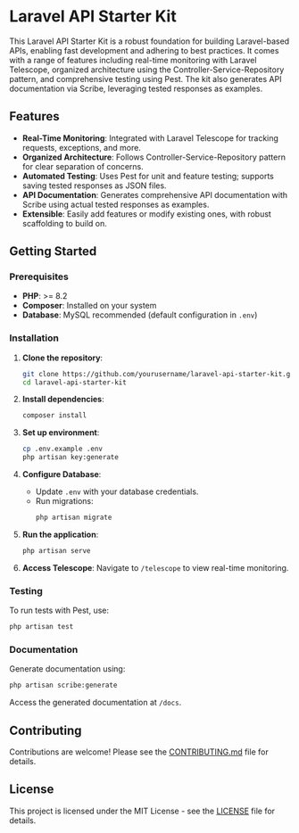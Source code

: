 # Laravel API Starter Kit

This Laravel API Starter Kit is a robust foundation for building Laravel-based APIs, enabling fast development and adhering to best practices. It comes with a range of features including real-time monitoring with Laravel Telescope, organized architecture using the Controller-Service-Repository pattern, and comprehensive testing using Pest. The kit also generates API documentation via Scribe, leveraging tested responses as examples.

## Features

- **Real-Time Monitoring**: Integrated with Laravel Telescope for tracking requests, exceptions, and more.
- **Organized Architecture**: Follows Controller-Service-Repository pattern for clear separation of concerns.
- **Automated Testing**: Uses Pest for unit and feature testing; supports saving tested responses as JSON files.
- **API Documentation**: Generates comprehensive API documentation with Scribe using actual tested responses as examples.
- **Extensible**: Easily add features or modify existing ones, with robust scaffolding to build on.

## Getting Started

### Prerequisites

- **PHP**: >= 8.2
- **Composer**: Installed on your system
- **Database**: MySQL recommended (default configuration in `.env`)
  
### Installation

1. **Clone the repository**:
   ```bash
   git clone https://github.com/yourusername/laravel-api-starter-kit.git
   cd laravel-api-starter-kit
   ```

2. **Install dependencies**:
   ```bash
   composer install
   ```

3. **Set up environment**:
   ```bash
   cp .env.example .env
   php artisan key:generate
   ```

4. **Configure Database**:
   - Update `.env` with your database credentials.
   - Run migrations:
     ```bash
     php artisan migrate
     ```

5. **Run the application**:
   ```bash
   php artisan serve
   ```

6. **Access Telescope**:
   Navigate to `/telescope` to view real-time monitoring.

### Testing

To run tests with Pest, use:
```bash
php artisan test
```

### Documentation

Generate documentation using:
```bash
php artisan scribe:generate
```
Access the generated documentation at `/docs`.

## Contributing

Contributions are welcome! Please see the [CONTRIBUTING.md](CONTRIBUTING.md) file for details.

## License

This project is licensed under the MIT License - see the [LICENSE](LICENSE) file for details.
